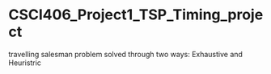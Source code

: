 # CSCI406_Project1_TSP_Timing_project
travelling salesman problem solved through two ways: Exhaustive and Heuristric 
